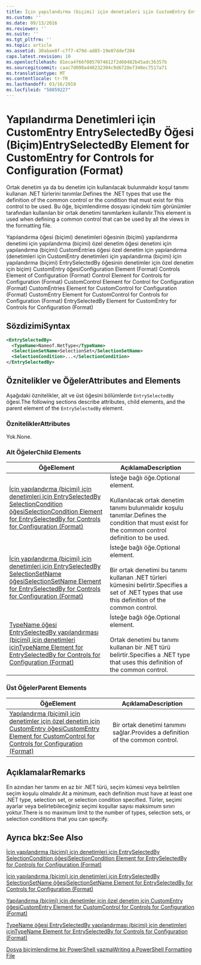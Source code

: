 ```yaml
---
title: İçin yapılandırma (biçimi) için denetimleri için CustomEntry EntrySelectedBy öğesi | Microsoft Docs
ms.custom: ''
ms.date: 09/13/2016
ms.reviewer: ''
ms.suite: ''
ms.tgt_pltfrm: ''
ms.topic: article
ms.assetid: 30abae8f-c7f7-479d-ad85-19e07ddef204
caps.latest.revision: 10
ms.openlocfilehash: 81eca4f66f0057074612f2d60482b45adc36357b
ms.sourcegitcommit: caac7d098a448232304c9d6728e7340ec7517a71
ms.translationtype: MT
ms.contentlocale: tr-TR
ms.lasthandoff: 03/16/2019
ms.locfileid: "58059227"
---
```

# <a name="entryselectedby-element-for-customentry-for-controls-for-configuration-format"></a><span data-ttu-id="37b49-102">Yapılandırma Denetimleri için CustomEntry EntrySelectedBy Öğesi (Biçim)</span><span class="sxs-lookup"><span data-stu-id="37b49-102">EntrySelectedBy Element for CustomEntry for Controls for Configuration (Format)</span></span>

<span data-ttu-id="37b49-103">Ortak denetim ya da bu denetim için kullanılacak bulunmalıdır koşul tanımı kullanan .NET türlerini tanımlar.</span><span class="sxs-lookup"><span data-stu-id="37b49-103">Defines the .NET types that use the definition of the common control or the condition that must exist for this control to be used.</span></span> <span data-ttu-id="37b49-104">Bu öğe, biçimlendirme dosyası içindeki tüm görünümler tarafından kullanılan bir ortak denetimi tanımlarken kullanılır.</span><span class="sxs-lookup"><span data-stu-id="37b49-104">This element is used when defining a common control that can be used by all the views in the formatting file.</span></span>

<span data-ttu-id="37b49-105">Yapılandırma öğesi (biçimi) denetimleri öğesinin (biçimi) yapılandırma denetimi için yapılandırma (biçimi) özel denetim öğesi denetimi için yapılandırma (biçimi) CustomEntries öğesi özel denetim için yapılandırma (denetimleri için CustomEntry denetimleri için yapılandırma (biçimi) için yapılandırma (biçimi) EntrySelectedBy öğesinin denetimler için özel denetim için biçim) CustomEntry öğesi</span><span class="sxs-lookup"><span data-stu-id="37b49-105">Configuration Element (Format) Controls Element of Configuration (Format) Control Element for Controls for Configuration (Format) CustomControl Element for Control for Configuration (Format) CustomEntries Element for CustomControl for Configuration (Format) CustomEntry Element for CustomControl for Controls for Configuration (Format) EntrySelectedBy Element for CustomEntry for Controls for Configuration (Format)</span></span>

## <a name="syntax"></a><span data-ttu-id="37b49-106">Sözdizimi</span><span class="sxs-lookup"><span data-stu-id="37b49-106">Syntax</span></span>

```xml
<EntrySelectedBy>
  <TypeName>Nameof.NetType</TypeName>
  <SelectionSetName>SelectionSet</SelectionSetName>
  <SelectionCondition>...</SelectionCondition>
</EntrySelectedBy>
```

## <a name="attributes-and-elements"></a><span data-ttu-id="37b49-107">Öznitelikler ve Öğeler</span><span class="sxs-lookup"><span data-stu-id="37b49-107">Attributes and Elements</span></span>

<span data-ttu-id="37b49-108">Aşağıdaki öznitelikler, alt ve üst öğesini bölümlerde `EntrySelectedBy` öğesi.</span><span class="sxs-lookup"><span data-stu-id="37b49-108">The following sections describe attributes, child elements, and the parent element of the `EntrySelectedBy` element.</span></span>

### <a name="attributes"></a><span data-ttu-id="37b49-109">Öznitelikler</span><span class="sxs-lookup"><span data-stu-id="37b49-109">Attributes</span></span>

<span data-ttu-id="37b49-110">Yok.</span><span class="sxs-lookup"><span data-stu-id="37b49-110">None.</span></span>

### <a name="child-elements"></a><span data-ttu-id="37b49-111">Alt Öğeler</span><span class="sxs-lookup"><span data-stu-id="37b49-111">Child Elements</span></span>

|<span data-ttu-id="37b49-112">Öğe</span><span class="sxs-lookup"><span data-stu-id="37b49-112">Element</span></span>|<span data-ttu-id="37b49-113">Açıklama</span><span class="sxs-lookup"><span data-stu-id="37b49-113">Description</span></span>|
|-------------|-----------------|
|[<span data-ttu-id="37b49-114">İçin yapılandırma (biçimi) için denetimleri için EntrySelectedBy SelectionCondition öğesi</span><span class="sxs-lookup"><span data-stu-id="37b49-114">SelectionCondition Element for EntrySelectedBy for Controls for Configuration (Format)</span></span>](./selectioncondition-element-for-entryselectedby-for-controls-for-configuration-format.md)|<span data-ttu-id="37b49-115">İsteğe bağlı öğe.</span><span class="sxs-lookup"><span data-stu-id="37b49-115">Optional element.</span></span><br /><br /> <span data-ttu-id="37b49-116">Kullanılacak ortak denetim tanımı bulunmalıdır koşulu tanımlar.</span><span class="sxs-lookup"><span data-stu-id="37b49-116">Defines the condition that must exist for the common control definition to be used.</span></span>|
|[<span data-ttu-id="37b49-117">İçin yapılandırma (biçimi) için denetimleri için EntrySelectedBy SelectionSetName öğesi</span><span class="sxs-lookup"><span data-stu-id="37b49-117">SelectionSetName Element for EntrySelectedBy for Controls for Configuration (Format)</span></span>](./selectionsetname-element-for-selectioncondition-for-controls-for-configuration-format.md)|<span data-ttu-id="37b49-118">İsteğe bağlı öğe.</span><span class="sxs-lookup"><span data-stu-id="37b49-118">Optional element.</span></span><br /><br /> <span data-ttu-id="37b49-119">Bir ortak denetimi bu tanımı kullanan .NET türleri kümesini belirtir.</span><span class="sxs-lookup"><span data-stu-id="37b49-119">Specifies a set of .NET types that use this definition of the common control.</span></span>|
|[<span data-ttu-id="37b49-120">TypeName öğesi EntrySelectedBy yapılandırması (biçimi) için denetimleri için</span><span class="sxs-lookup"><span data-stu-id="37b49-120">TypeName Element for EntrySelectedBy for Controls for Configuration (Format)</span></span>](./typename-element-for-entryselectedby-for-controls-for-configuration-format.md)|<span data-ttu-id="37b49-121">İsteğe bağlı öğe.</span><span class="sxs-lookup"><span data-stu-id="37b49-121">Optional element.</span></span><br /><br /> <span data-ttu-id="37b49-122">Ortak denetimi bu tanımı kullanan bir .NET türü belirtir.</span><span class="sxs-lookup"><span data-stu-id="37b49-122">Specifies a .NET type that uses this definition of the common control.</span></span>|

### <a name="parent-elements"></a><span data-ttu-id="37b49-123">Üst Öğeler</span><span class="sxs-lookup"><span data-stu-id="37b49-123">Parent Elements</span></span>

|<span data-ttu-id="37b49-124">Öğe</span><span class="sxs-lookup"><span data-stu-id="37b49-124">Element</span></span>|<span data-ttu-id="37b49-125">Açıklama</span><span class="sxs-lookup"><span data-stu-id="37b49-125">Description</span></span>|
|-------------|-----------------|
|[<span data-ttu-id="37b49-126">Yapılandırma (biçimi) için denetimler için özel denetim için CustomEntry öğesi</span><span class="sxs-lookup"><span data-stu-id="37b49-126">CustomEntry Element for CustomControl for Controls for Configuration (Format)</span></span>](./customentry-element-for-customcontrol-for-controls-for-configuration-format.md)|<span data-ttu-id="37b49-127">Bir ortak denetimi tanımını sağlar.</span><span class="sxs-lookup"><span data-stu-id="37b49-127">Provides a definition of the common control.</span></span>|

## <a name="remarks"></a><span data-ttu-id="37b49-128">Açıklamalar</span><span class="sxs-lookup"><span data-stu-id="37b49-128">Remarks</span></span>

<span data-ttu-id="37b49-129">En azından her tanımı en az bir .NET türü, seçim kümesi veya belirtilen seçim koşulu olmalıdır.</span><span class="sxs-lookup"><span data-stu-id="37b49-129">At a minimum, each definition must have at least one .NET type, selection set, or selection condition specified.</span></span> <span data-ttu-id="37b49-130">Türler, seçimi ayarlar veya belirtebileceğiniz seçimi koşullar sayısı maksimum sınırı yoktur.</span><span class="sxs-lookup"><span data-stu-id="37b49-130">There is no maximum limit to the number of types, selection sets, or selection conditions that you can specify.</span></span>

## <a name="see-also"></a><span data-ttu-id="37b49-131">Ayrıca bkz:</span><span class="sxs-lookup"><span data-stu-id="37b49-131">See Also</span></span>

[<span data-ttu-id="37b49-132">İçin yapılandırma (biçimi) için denetimleri için EntrySelectedBy SelectionCondition öğesi</span><span class="sxs-lookup"><span data-stu-id="37b49-132">SelectionCondition Element for EntrySelectedBy for Controls for Configuration (Format)</span></span>](./selectioncondition-element-for-entryselectedby-for-controls-for-configuration-format.md)

[<span data-ttu-id="37b49-133">İçin yapılandırma (biçimi) için denetimleri için EntrySelectedBy SelectionSetName öğesi</span><span class="sxs-lookup"><span data-stu-id="37b49-133">SelectionSetName Element for EntrySelectedBy for Controls for Configuration (Format)</span></span>](./selectionsetname-element-for-selectioncondition-for-controls-for-configuration-format.md)

[<span data-ttu-id="37b49-134">Yapılandırma (biçimi) için denetimler için özel denetim için CustomEntry öğesi</span><span class="sxs-lookup"><span data-stu-id="37b49-134">CustomEntry Element for CustomControl for Controls for Configuration (Format)</span></span>](./customentry-element-for-customcontrol-for-controls-for-configuration-format.md)

[<span data-ttu-id="37b49-135">TypeName öğesi EntrySelectedBy yapılandırması (biçimi) için denetimleri için</span><span class="sxs-lookup"><span data-stu-id="37b49-135">TypeName Element for EntrySelectedBy for Controls for Configuration (Format)</span></span>](./typename-element-for-selectioncondition-for-controls-for-configuration-format.md)

[<span data-ttu-id="37b49-136">Dosya biçimlendirme bir PowerShell yazma</span><span class="sxs-lookup"><span data-stu-id="37b49-136">Writing a PowerShell Formatting File</span></span>](./writing-a-powershell-formatting-file.md)
